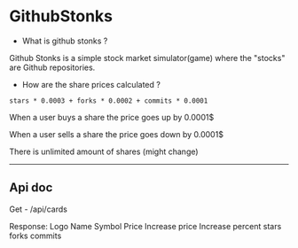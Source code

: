 # GithubStonks

-   What is github stonks ?

Github Stonks is a simple stock market simulator(game) where the "stocks" are Github repositories.

-   How are the share prices calculated ?

`stars * 0.0003 + forks * 0.0002 + commits * 0.0001`

When a user buys a share the price goes up by 0.0001$

When a user sells a share the price goes down by 0.0001$

There is unlimited amount of shares (might change)

---

## Api doc

Get - /api/cards

Response:
Logo
Name
Symbol
Price
Increase price
Increase percent
stars
forks
commits
